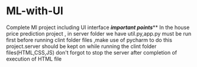# ML-with-UI
Complete Ml project including UI interface
*****important points*******
In the house price prediction project , in server folder we have util.py,app.py must be run first before running clint folder files ,make use of pycharm to do this project.server should be kept on while running the clint folder files(HTML,CSS,JS)
don't forgot to stop the server after completion of execution of HTML file 
